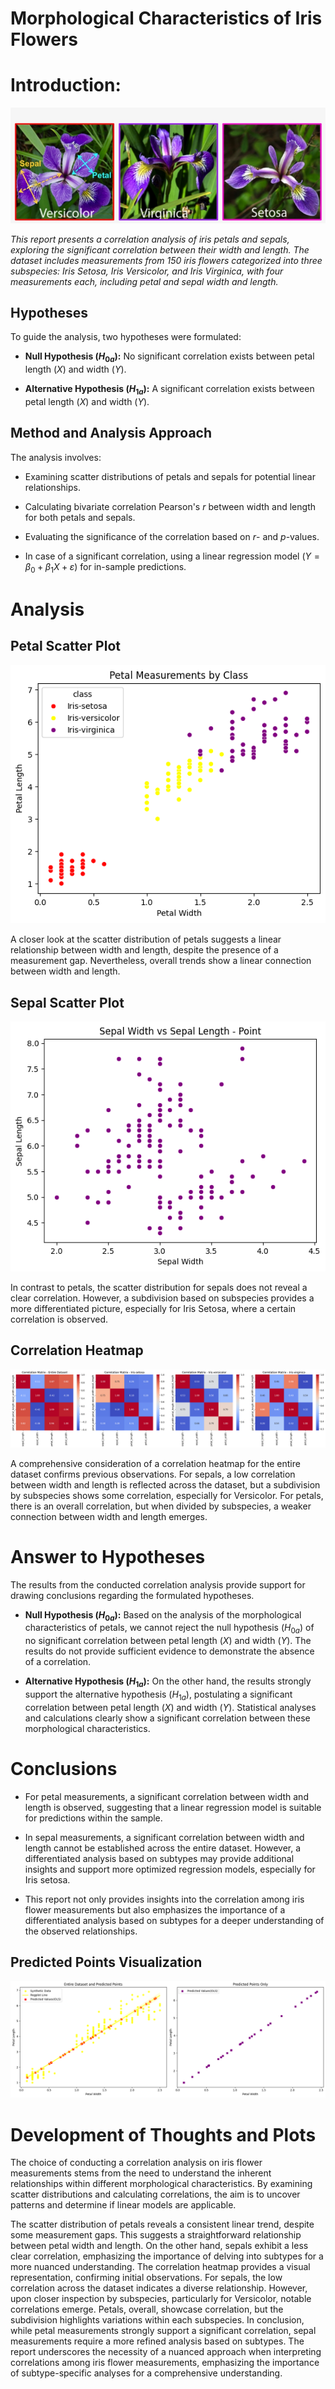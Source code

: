 # Morphological Characteristics of Iris Flowers



# Introduction:

![Sample Image](visualization/82-826789_iris-iris-sepal-and-petal.png)

*This report presents a correlation analysis of iris petals and sepals, exploring the significant correlation between their width and length. The dataset includes measurements from 150 iris flowers categorized into three subspecies: Iris Setosa, Iris Versicolor, and Iris Virginica, with four measurements each, including petal and sepal width and length.*


## Hypotheses

To guide the analysis, two hypotheses were formulated:

- **Null Hypothesis ($H_{0a}$):** No significant correlation exists between petal length ($X$) and width ($Y$).

- **Alternative Hypothesis ($H_{1a}$):** A significant correlation exists between petal length ($X$) and width ($Y$).




## Method and Analysis Approach

The analysis involves:

- Examining scatter distributions of petals and sepals for potential linear relationships.

- Calculating bivariate correlation Pearson's $r$ between width and length for both petals and sepals.

- Evaluating the significance of the correlation based on $r$- and $p$-values.

- In case of a significant correlation, using a linear regression model ($Y = \beta_0 + \beta_1X + \varepsilon$) for in-sample predictions.



# Analysis

## Petal Scatter Plot

![Petal Scatter Plot](visualization/Petal_Measurements_by_Class.png)

A closer look at the scatter distribution of petals suggests a linear relationship between width and length, despite the presence of a measurement gap. Nevertheless, overall trends show a linear connection between width and length.


## Sepal Scatter Plot

![Sepal Scatter Plot](visualization/Sepal_Width_vs_Sepal_Length_Point.png)

In contrast to petals, the scatter distribution for sepals does not reveal a clear correlation. However, a subdivision based on subspecies provides a more differentiated picture, especially for Iris Setosa, where a certain correlation is observed.

## Correlation Heatmap

![Correlation Heatmap](visualization/Exploring_Correlation_Patterns.png)

A comprehensive consideration of a correlation heatmap for the entire dataset confirms previous observations. For sepals, a low correlation between width and length is reflected across the dataset, but a subdivision by subspecies shows some correlation, especially for Versicolor. For petals, there is an overall correlation, but when divided by subspecies, a weaker connection between width and length emerges.

# Answer to Hypotheses

The results from the conducted correlation analysis provide support for drawing conclusions regarding the formulated hypotheses.

- **Null Hypothesis ($H_{0a}$):**
  Based on the analysis of the morphological characteristics of petals, we cannot reject the null hypothesis ($H_{0a}$) of no significant correlation between petal length ($X$) and width ($Y$). The results do not provide sufficient evidence to demonstrate the absence of a correlation.

- **Alternative Hypothesis ($H_{1a}$):**
  On the other hand, the results strongly support the alternative hypothesis ($H_{1a}$), postulating a significant correlation between petal length ($X$) and width ($Y$). Statistical analyses and calculations clearly show a significant correlation between these morphological characteristics.
  

# Conclusions

- For petal measurements, a significant correlation between width and length is observed, suggesting that a linear regression model is suitable for predictions within the sample.

- In sepal measurements, a significant correlation between width and length cannot be established across the entire dataset. However, a differentiated analysis based on subtypes may provide additional insights and support more optimized regression models, especially for Iris setosa.

- This report not only provides insights into the correlation among iris flower measurements but also emphasizes the importance of a differentiated analysis based on subtypes for a deeper understanding of the observed relationships.


## Predicted Points Visualization

![Predicted Points Visualization](visualization/Predicting_Petal_Length_with_In_Sample_Points_Separate.png)

# Development of Thoughts and Plots

The choice of conducting a correlation analysis on iris flower measurements stems from the need to understand the inherent relationships within different morphological characteristics. By examining scatter distributions and calculating correlations, the aim is to uncover patterns and determine if linear models are applicable.

The scatter distribution of petals reveals a consistent linear trend, despite some measurement gaps. This suggests a straightforward relationship between petal width and length. On the other hand, sepals exhibit a less clear correlation, emphasizing the importance of delving into subtypes for a more nuanced understanding. The correlation heatmap provides a visual representation, confirming initial observations. For sepals, the low correlation across the dataset indicates a diverse relationship. However, upon closer inspection by subspecies, particularly for Versicolor, notable correlations emerge. Petals, overall, showcase correlation, but the subdivision highlights variations within each subspecies. In conclusion, while petal measurements strongly support a significant correlation, sepal measurements require a more refined analysis based on subtypes. The report underscores the necessity of a nuanced approach when interpreting correlations among iris flower measurements, emphasizing the importance of subtype-specific analyses for a comprehensive understanding.